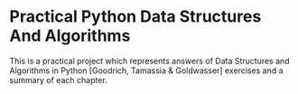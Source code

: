 # Practical Python Data Structures And Algorithms

This is a practical project which represents answers of Data Structures and Algorithms in Python [Goodrich, Tamassia & Goldwasser] exercises and a summary of each chapter.
